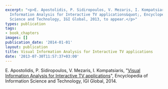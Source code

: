 ```yaml
---
excerpt: "<p>E. Apostolidis, P. Sidiropoulos, V. Mezaris, I. Kompatsiaris, &quot;Visual
  Information Analysis for Interactive TV applications&quot;, Encyclopedia of Information
  Science and Technology, IGI Global, 2013, to appear.</p>"
types: publication
tags:
- book_chapters
images: []
publication_date: '2014-01-01'
layout: publication
title: Visual Information Analysis for Interactive TV applications
date: '2013-07-30T11:57:37+03:00'
---
```

<p>E. Apostolidis, P. Sidiropoulos, V. Mezaris, I. Kompatsiaris, "<a href="http://www.igi-global.com/chapter/visual-information-analysis-for-interactive-tv-applications/112631">Visual Information Analysis for Interactive TV applications</a>", Encyclopedia of Information Science and Technology, IGI Global, 2014.</p>
